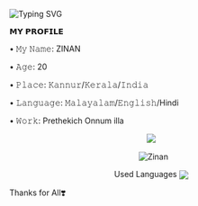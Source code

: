 ![Typing SVG](https://readme-typing-svg.herokuapp.com/?lines=𝗛𝗮𝗶+𝗜𝗮𝗺+Zinan;𝗜𝗮𝗺+𝗔+𝗗𝗲𝘃𝗲𝗹𝗼𝗽𝗲𝗿)</p>
<p align="center">



<p align="left">
𝗠𝗬 𝗣𝗥𝗢𝗙𝗜𝗟𝗘
<p align="left">
• 𝙼𝚢 𝙽𝚊𝚖𝚎: ZINAN 
<p align="left">
• 𝙰𝚐𝚎: 20
<p align="left">
• 𝙿𝚕𝚊𝚌𝚎: 𝙺𝚊𝚗𝚗𝚞𝚛/𝙺𝚎𝚛𝚊𝚕𝚊/𝙸𝚗𝚍𝚒𝚊
<p align="left">
• 𝙻𝚊𝚗𝚐𝚞𝚊𝚐𝚎: 𝙼𝚊𝚕𝚊𝚢𝚊𝚕𝚊𝚖/𝙴𝚗𝚐𝚕𝚒𝚜𝚑/Hindi
<p align="left">
• 𝚆𝚘𝚛𝚔: Prethekich Onnum illa


<p align="center">
<img src="https://github-stats-alpha.vercel.app/api/?username=BitterBeast&cc=000&tc=00ff00&ic=fff000&bc=fff" align="center">
</p>

<p align="center">&nbsp;
  <img align="center" src="https://github-readme-stats.vercel.app/api?username=BitterBeast&&show_icons=true&theme=midnight-purple" alt="Zinan"/></p>        
 
<p align="center">
Used Languages 
<img src="https://github-readme-stats.vercel.app/api/top-langs/?username=BitterBeast&layout=compact&theme=tokyonight" align="center">



Thanks for All❣️



